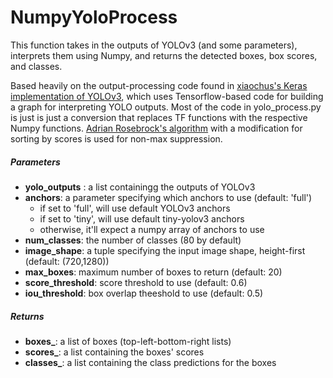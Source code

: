 # NumpyYoloProcess


This function takes in the outputs of YOLOv3 (and some parameters), interprets them using Numpy, and returns the detected boxes, box scores, and classes. 

Based heavily on the output-processing code found in [xiaochus's Keras implementation of YOLOv3](https://github.com/xiaochus/YOLOv3), which uses Tensorflow-based code for building a graph for interpreting YOLO outputs. Most of the code in yolo_process.py is just is just a conversion that replaces TF functions with the respective Numpy functions. [Adrian Rosebrock's algorithm](https://www.pyimagesearch.com/2015/02/16/faster-non-maximum-suppression-python/) with a modification for sorting by scores is used for non-max suppression.

##### Parameters

- **yolo_outputs** : a list containingg the outputs of YOLOv3
- **anchors**: a parameter specifying which anchors to use (default: 'full')
  - if set to 'full', will use default YOLOv3 anchors 
  - if set to 'tiny', will use default tiny-yolov3 anchors
  - otherwise, it'll expect a numpy array of anchors to use
- **num_classes**: the number of classes (80 by default)
- **image_shape**: a tuple specifying the input image shape, height-first (default: (720,1280))
- **max_boxes**: maximum number of boxes to return (default: 20)
- **score_threshold**: score threshold to use (default: 0.6)
- **iou_threshold**: box overlap theeshold to use (default: 0.5)

##### Returns

- **boxes_**: a list of boxes (top-left-bottom-right lists)
- **scores_**: a list containing the boxes' scores
- **classes_**: a list containing the class predictions for the boxes
